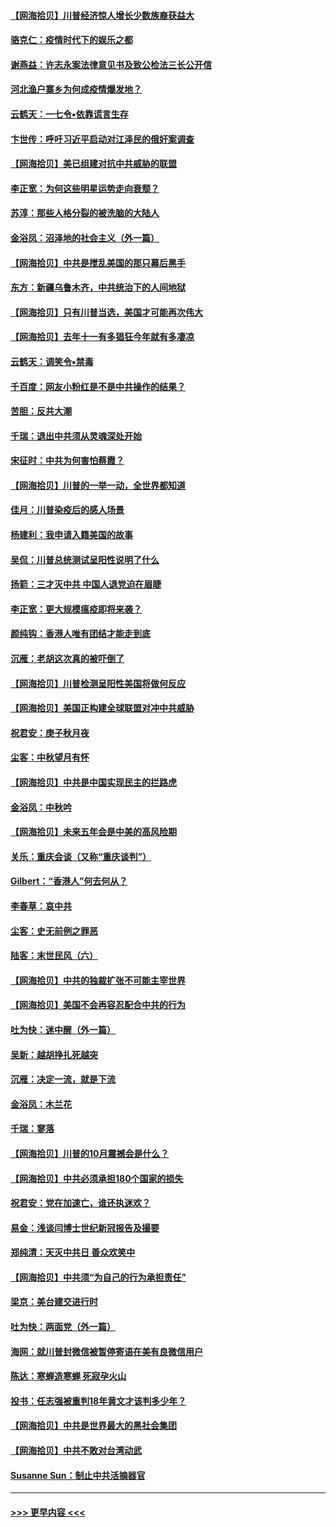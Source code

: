#### [【网海拾贝】川普经济惊人增长少数族裔获益大](../pages/nsc993/n12471565.md?t=10140751) 
#### [骆克仁：疫情时代下的娱乐之都](../pages/nsc993/n12471312.md?t=10140751) 
#### [谢燕益：许志永案法律意见书及致公检法三长公开信](../pages/nsc993/n12470870.md?t=10140751) 
#### [河北渔户寨乡为何成疫情爆发地？](../pages/nsc993/n12464936.md?t=10140751) 
#### [云鹤天：一七令▪依靠谎言生存](../pages/nsc993/n12470034.md?t=10140751) 
#### [卞世传：呼吁习近平启动对江泽民的俄奸案调查](../pages/nsc993/n12469722.md?t=10140751) 
#### [【网海拾贝】美已组建对抗中共威胁的联盟](../pages/nsc993/n12469018.md?t=10140751) 
#### [李正宽：为何这些明星运势走向衰颓？](../pages/nsc993/n12468730.md?t=10140751) 
#### [苏淳：那些人格分裂的被洗脑的大陆人](../pages/nsc993/n12467858.md?t=10140751) 
#### [金浴凤：沼泽地的社会主义（外一篇）](../pages/nsc993/n12467792.md?t=10140751) 
#### [【网海拾贝】中共是搅乱美国的那只幕后黑手](../pages/nsc993/n12467700.md?t=10140751) 
#### [东方：新疆乌鲁木齐，中共统治下的人间地狱](../pages/nsc993/n12466075.md?t=10140751) 
#### [【网海拾贝】只有川普当选，美国才可能再次伟大](../pages/nsc993/n12466013.md?t=10140751) 
#### [【网海拾贝】去年十一有多猖狂今年就有多凄凉](../pages/nsc993/n12463649.md?t=10140751) 
#### [云鹤天：调笑令▪禁毒](../pages/nsc993/n12462975.md?t=10140751) 
#### [千百度：网友小粉红是不是中共操作的结果？](../pages/nsc993/n12461025.md?t=10140751) 
#### [苦胆：反共大潮](../pages/nsc993/n12459469.md?t=10140751) 
#### [千瑞：退出中共须从灵魂深处开始](../pages/nsc993/n12459437.md?t=10140751) 
#### [宋征时：中共为何害怕蔡霞？](../pages/nsc993/n12459097.md?t=10140751) 
#### [【网海拾贝】川普的一举一动，全世界都知道](../pages/nsc993/n12458825.md?t=10140751) 
#### [佳月：川普染疫后的感人场景](../pages/nsc993/n12456994.md?t=10140751) 
#### [杨建利：我申请入籍美国的故事](../pages/nsc993/n12455635.md?t=10140751) 
#### [吴侃：川普总统测试呈阳性说明了什么](../pages/nsc993/n12451869.md?t=10140751) 
#### [扬箭：三才灭中共 中国人退党迫在眉睫](../pages/nsc993/n12451842.md?t=10140751) 
#### [李正宽：更大规模瘟疫即将来袭？](../pages/nsc993/n12451455.md?t=10140751) 
#### [颜纯钩：香港人唯有团结才能走到底](../pages/nsc993/n12450870.md?t=10140751) 
#### [沉雁：老胡这次真的被吓倒了](../pages/nsc993/n12449796.md?t=10140751) 
#### [【网海拾贝】川普检测呈阳性美国将做何反应](../pages/nsc993/n12449042.md?t=10140751) 
#### [【网海拾贝】美国正构建全球联盟对冲中共威胁](../pages/nsc993/n12446580.md?t=10140751) 
#### [祝君安：庚子秋月夜](../pages/nsc993/n12445870.md?t=10140751) 
#### [尘客：中秋望月有怀](../pages/nsc993/n12444632.md?t=10140751) 
#### [【网海拾贝】中共是中国实现民主的拦路虎](../pages/nsc993/n12443573.md?t=10140751) 
#### [金浴凤：中秋吟](../pages/nsc993/n12441773.md?t=10140751) 
#### [【网海拾贝】未来五年会是中美的高风险期](../pages/nsc993/n12440760.md?t=10140751) 
#### [关乐：重庆会谈（又称“重庆谈判”）](../pages/nsc993/n12437525.md?t=10140751) 
#### [Gilbert：“香港人”何去何从？](../pages/nsc993/n12435894.md?t=10140751) 
#### [李春草：哀中共](../pages/nsc993/n12435874.md?t=10140751) 
#### [尘客：史无前例之罪恶](../pages/nsc993/n12435762.md?t=10140751) 
#### [陆客：末世民风（六）](../pages/nsc993/n12435354.md?t=10140751) 
#### [【网海拾贝】中共的独裁扩张不可能主宰世界](../pages/nsc993/n12435151.md?t=10140751) 
#### [【网海拾贝】美国不会再容忍配合中共的行为](../pages/nsc993/n12433808.md?t=10140751) 
#### [吐为快：迷中醒（外一篇）](../pages/nsc993/n12433585.md?t=10140751) 
#### [吴新：越胡挣扎死越突](../pages/nsc993/n12433562.md?t=10140751) 
#### [沉雁：决定一流，就是下流](../pages/nsc993/n12432128.md?t=10140751) 
#### [金浴凤：木兰花](../pages/nsc993/n12432124.md?t=10140751) 
#### [千瑞：寥落](../pages/nsc993/n12432071.md?t=10140751) 
#### [【网海拾贝】川普的10月震撼会是什么？](../pages/nsc993/n12431624.md?t=10140751) 
#### [【网海拾贝】中共必须承担180个国家的损失](../pages/nsc993/n12428893.md?t=10140751) 
#### [祝君安：党在加速亡，谁还执迷欢？](../pages/nsc993/n12428652.md?t=10140751) 
#### [易金：浅谈闫博士世纪新冠报告及撮要](../pages/nsc993/n12426822.md?t=10140751) 
#### [郑纯清：天灭中共日 善众欢笑中](../pages/nsc993/n12426784.md?t=10140751) 
#### [【网海拾贝】中共须“为自己的行为承担责任”](../pages/nsc993/n12426067.md?t=10140751) 
#### [梁京：美台建交进行时](../pages/nsc993/n12424066.md?t=10140751) 
#### [吐为快：两面党（外一篇）](../pages/nsc993/n12424043.md?t=10140751) 
#### [海网：就川普封微信被暂停寄语在美有良微信用户](../pages/nsc993/n12424021.md?t=10140751) 
#### [陈达：寒蝉造寒蝉 死寂孕火山](../pages/nsc993/n12423958.md?t=10140751) 
#### [投书：任志强被重判18年黄文才该判多少年？](../pages/nsc993/n12423672.md?t=10140751) 
#### [【网海拾贝】中共是世界最大的黑社会集团](../pages/nsc993/n12423543.md?t=10140751) 
#### [【网海拾贝】中共不敢对台湾动武](../pages/nsc993/n12421418.md?t=10140751) 
#### [Susanne Sun：制止中共活摘器官](../pages/nsc993/n12419654.md?t=10140751) 

----
#### [ >>> 更早内容 <<< ](../indexes/nsc993-earlier.md)
